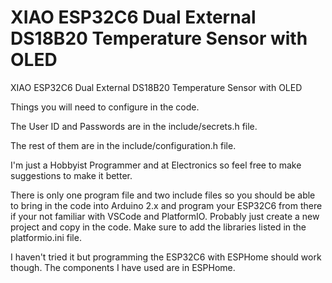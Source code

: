 # XIAO ESP32C6 Dual External DS18B20 Temperature Sensor with OLED
XIAO ESP32C6 Dual External DS18B20 Temperature Sensor with OLED

Things you will need to configure in the code.

The User ID and Passwords are in the include/secrets.h file.

The rest of them are in the include/configuration.h file.

I'm just a Hobbyist Programmer and at Electronics so feel free to make suggestions to make it better.


There is only one program file and two include files so you should be able to bring in the code into Arduino 2.x and program your ESP32C6 from there if your not familiar with VSCode and PlatformIO. Probably just create a new project and copy in the code. Make sure to add the libraries listed in the platformio.ini file.

I haven't tried it but programming the ESP32C6 with ESPHome should work though.
The components I have used are in ESPHome.
